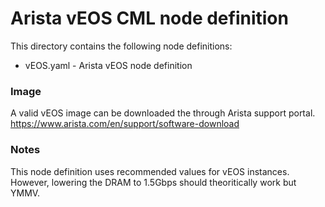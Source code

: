 # Arista vEOS CML node definition 

This directory contains the following node definitions:

* vEOS.yaml - Arista vEOS node definition 

### Image 

A valid vEOS image can be downloaded the through Arista support portal. https://www.arista.com/en/support/software-download

### Notes

This node definition uses recommended values for vEOS instances. However, lowering the DRAM to 1.5Gbps should theoritically work but YMMV. 




